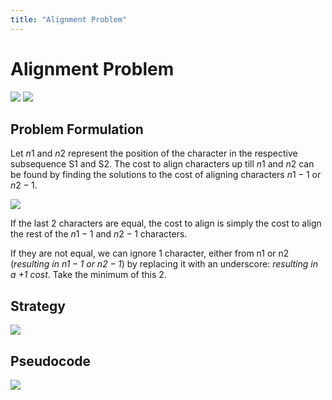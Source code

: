 ```yaml
---
title: "Alignment Problem"
---
```

# Alignment Problem
![](https://i.imgur.com/RVNlE5M.png)
![](https://i.imgur.com/q0DPYhS.png)
## Problem Formulation
Let $n1$ and $n2$ represent the position of the character in the respective subsequence S1 and S2. The cost to align characters up till $n1$ and $n2$ can be found by finding the solutions to the cost of aligning characters $n1-1$ or $n2-1$.

![](https://i.imgur.com/vDg5i7a.png)

If the last 2 characters are equal, the cost to align is simply the cost to align the rest of the $n1-1$ and $n2-1$ characters.

If they are not equal, we can ignore 1 character, either from n1 or n2 (_resulting in $n1-1$ or $n2-1$_) by replacing it with an underscore: _resulting in a +1 cost_. Take the minimum of this 2.
## Strategy
![](https://i.imgur.com/fosblnp.png)

## Pseudocode
![](https://i.imgur.com/VdDY0lH.png)
